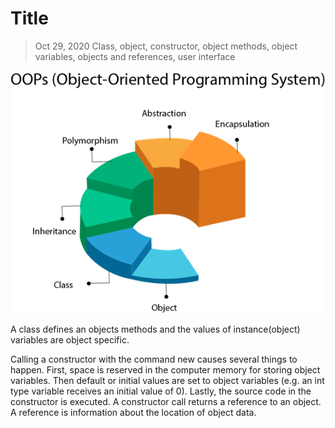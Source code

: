 # Title

> Oct 29, 2020
> Class, object, constructor, object methods, object variables, objects and references, user interface

<p align="center">
  <img src="https://github.com/OutatimeSoftware/ProjectOne/blob/main/Img/ObjectOrientedProgramming.png">
</p>

A class defines an objects methods and the values of instance(object) variables are object specific.

Calling a constructor with the command new causes several things to happen. First, space is reserved in the computer memory for storing object variables. Then default or initial values are set to object variables (e.g. an int type variable receives an initial value of 0). Lastly, the source code in the constructor is executed. A constructor call returns a reference to an object. A reference is information about the location of object data.

